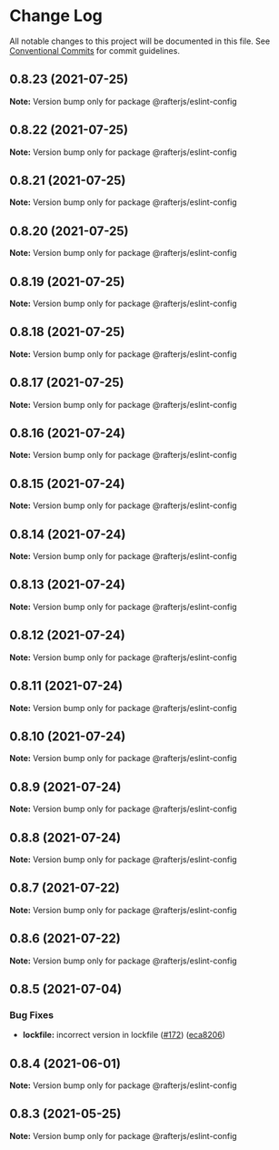 # Change Log

All notable changes to this project will be documented in this file.
See [Conventional Commits](https://conventionalcommits.org) for commit guidelines.

## 0.8.23 (2021-07-25)

**Note:** Version bump only for package @rafterjs/eslint-config





## 0.8.22 (2021-07-25)

**Note:** Version bump only for package @rafterjs/eslint-config





## 0.8.21 (2021-07-25)

**Note:** Version bump only for package @rafterjs/eslint-config





## 0.8.20 (2021-07-25)

**Note:** Version bump only for package @rafterjs/eslint-config





## 0.8.19 (2021-07-25)

**Note:** Version bump only for package @rafterjs/eslint-config





## 0.8.18 (2021-07-25)

**Note:** Version bump only for package @rafterjs/eslint-config





## 0.8.17 (2021-07-25)

**Note:** Version bump only for package @rafterjs/eslint-config





## 0.8.16 (2021-07-24)

**Note:** Version bump only for package @rafterjs/eslint-config





## 0.8.15 (2021-07-24)

**Note:** Version bump only for package @rafterjs/eslint-config





## 0.8.14 (2021-07-24)

**Note:** Version bump only for package @rafterjs/eslint-config





## 0.8.13 (2021-07-24)

**Note:** Version bump only for package @rafterjs/eslint-config





## 0.8.12 (2021-07-24)

**Note:** Version bump only for package @rafterjs/eslint-config





## 0.8.11 (2021-07-24)

**Note:** Version bump only for package @rafterjs/eslint-config





## 0.8.10 (2021-07-24)

**Note:** Version bump only for package @rafterjs/eslint-config





## 0.8.9 (2021-07-24)

**Note:** Version bump only for package @rafterjs/eslint-config





## 0.8.8 (2021-07-24)

**Note:** Version bump only for package @rafterjs/eslint-config





## 0.8.7 (2021-07-22)

**Note:** Version bump only for package @rafterjs/eslint-config





## 0.8.6 (2021-07-22)

**Note:** Version bump only for package @rafterjs/eslint-config





## 0.8.5 (2021-07-04)


### Bug Fixes

* **lockfile:** incorrect version in lockfile ([#172](https://github.com/rafterjs/rafter/issues/172)) ([eca8206](https://github.com/rafterjs/rafter/commit/eca820680574c45714a5cf56560b5f41a1553fa1))





## 0.8.4 (2021-06-01)

**Note:** Version bump only for package @rafterjs/eslint-config

## 0.8.3 (2021-05-25)

**Note:** Version bump only for package @rafterjs/eslint-config
